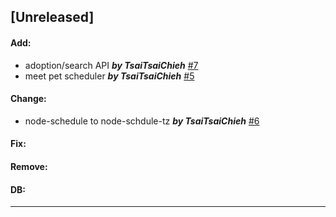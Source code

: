 ## [Unreleased]
#### Add:
-  adoption/search API ***by TsaiTsaiChieh*** [#7](https://github.com/TsaiTsaiChieh/Love-Never-Stray/pull/7)
-  meet pet scheduler ***by TsaiTsaiChieh*** [#5](https://github.com/TsaiTsaiChieh/Love-Never-Stray/pull/5)
#### Change: 
-  node-schedule to node-schdule-tz ***by TsaiTsaiChieh*** [#6](https://github.com/TsaiTsaiChieh/Love-Never-Stray/pull/6)
#### Fix:
#### Remove:
#### DB:
***
<!-- ## [Unreleased]
#### Add:
#### Change: 
#### Fix:
#### Remove:
#### DB: -->